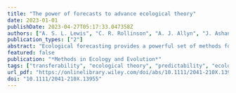 ```yaml
---
title: "The power of forecasts to advance ecological theory"
date: 2023-01-01
publishDate: 2023-04-27T05:17:33.047358Z
authors: ["A. S. L. Lewis", "C. R. Rollinson", "A. J. Allyn", "J. Ashander", "S. Brodie", "C. B. Brookson", "E. Collins", "M. C. Dietze", "A. S. Gallinat", "N. Juvigny-Khenafou", "G. Koren", "D. J. McGlinn", "H. Moustahfid", "J. A. Peters", "N. R. Record", "C. J. Robbins", "J. D. Tonkin", "G. M. Wardle"]
publication_types: ["2"]
abstract: "Ecological forecasting provides a powerful set of methods for predicting short- and long-term change in living systems. Forecasts are now widely produced, enabling proactive management for many applied ecological problems. However, despite numerous calls for an increased emphasis on prediction in ecology, the potential for forecasting to accelerate ecological theory development remains underrealized. Here, we provide a conceptual framework describing how ecological forecasts can energize and advance ecological theory. We emphasize the many opportunities for future progress in this area through increased forecast development, comparison and synthesis. Our framework describes how a forecasting approach can shed new light on existing ecological theories while also allowing researchers to address novel questions. Through rigorous and repeated testing of hypotheses, forecasting can help to refine theories and understand their generality across systems. Meanwhile, synthesizing across forecasts allows for the development of novel theory about the relative predictability of ecological variables across forecast horizons and scales. We envision a future where forecasting is integrated as part of the toolset used in fundamental ecology. By outlining the relevance of forecasting methods to ecological theory, we aim to decrease barriers to entry and broaden the community of researchers using forecasting for fundamental ecological insight."
featured: false
publication: "*Methods in Ecology and Evolution*"
tags: ["transferability", "ecological theory", "predictability", "ecological forecast", "forecast cycle", "forecast synthesis", "hypothesis testing", "modelling"]
url_pdf: "https://onlinelibrary.wiley.com/doi/abs/10.1111/2041-210X.13955"
doi: "10.1111/2041-210X.13955"
---
```


